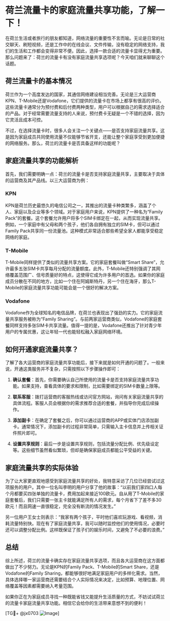 # 荷兰流量卡的家庭流量共享功能，了解一下！

在荷兰生活或者旅行的朋友都知道，网络流量的重要性不言而喻。无论是日常的社交聊天、刷短视频，还是工作中的在线会议、文件传输，没有稳定的网络支持，我们的生活和工作都会变得非常不便。因此，选择一款合适的流量卡显得尤为重要。那么问题来了：荷兰的流量卡有没有家庭流量共享选项呢？今天咱们就来聊聊这个话题。

## 荷兰流量卡的基本情况

荷兰作为一个高度发达的国家，其通信网络建设相当完善。无论是三大运营商KPN、T-Mobile还是Vodafone，它们提供的流量卡在市场上都享有很高的评价。这些流量卡通常分为预付费和后付费两种类型，用户可以根据自己的需求选择适合的产品。对于经常需要流量支持的人来说，预付费卡无疑是一个不错的选择，因为它灵活且成本可控。

不过，在选择流量卡时，很多人会关注一个关键点——是否支持家庭流量共享。这是因为家庭成员共同使用流量不仅能够节省开支，还能让整个家庭享受到更加便捷的网络服务。那么，荷兰的流量卡是否具备这样的功能呢？

## 家庭流量共享的功能解析

首先，我们需要明确一点：荷兰的流量卡是否支持家庭流量共享，主要取决于具体的运营商及其产品线。以三大运营商为例：

### KPN
KPN是荷兰历史最悠久的电信公司之一，其推出的流量卡种类繁多，涵盖了个人、家庭以及企业等多个领域。对于家庭用户来说，KPN提供了一种名为“Family Pack”的套餐。这个套餐允许用户将多个SIM卡绑定在一起，从而实现流量共享。例如，一个家庭中有父母和两个孩子，他们各自拥有独立的SIM卡，但可以通过Family Pack共享同一份流量池。这种模式非常适合那些希望全家人都能享受稳定网络的家庭。

### T-Mobile
T-Mobile同样提供了类似的流量共享方案。它的家庭套餐叫做“Smart Share”，允许最多五张SIM卡共享每月分配的流量额度。此外，T-Mobile还特别强调了其网络覆盖范围广、信号质量好的特点，这使得它成为许多用户的首选。如果你的家庭成员分散在不同的地方，比如一个住在阿姆斯特丹，另一个住在海牙，那么T-Mobile的家庭流量共享功能可能会是一个很好的解决方案。

### Vodafone
Vodafone作为全球知名的电信品牌，在荷兰也表现出了强劲的实力。它的家庭流量共享服务被称为“Family Sharing”。与前两家运营商类似，Vodafone的家庭套餐同样支持多张SIM卡共享流量。值得一提的是，Vodafone还推出了针对青少年用户的专属优惠，这让年轻一代也能轻松融入家庭网络环境。

## 如何开通家庭流量共享？

了解了各大运营商的家庭流量共享功能后，接下来就是如何开通的问题了。一般来说，开通这类服务并不复杂，只需按照以下步骤操作即可：

1. **确认套餐**：首先，你需要确认自己所使用的流量卡是否支持家庭流量共享功能。如果支持，查看具体的要求和限制，比如需要绑定的SIM卡数量上限等。
   
2. **联系客服**：拨打运营商的客服热线或访问官方网站，询问有关家庭流量共享的具体流程。客服人员会根据你的需求推荐合适的套餐，并指导你完成后续操作。

3. **添加副卡**：在确定了套餐之后，你可以通过运营商的APP或实体门店添加副卡。通常情况下，添加副卡的过程非常简单，只需输入主卡信息并上传相关证件照片即可。

4. **设置共享规则**：最后一步是设置共享规则，包括流量分配比例、优先级设定等。这些细节虽然看似繁琐，但却是确保家庭成员都能公平受益的关键。

## 家庭流量共享的实际体验

为了让大家更直观地感受到家庭流量共享的好处，我特意采访了几位已经尝试过这项服务的用户。其中一位名叫李明的用户分享了他的故事：“以前我们家四口人每个月都要买四张单独的流量卡，费用加起来接近100欧元。自从用了T-Mobile的家庭套餐后，我们只需要一张主卡就能满足所有人的需求，每个月省下了差不多30欧元！而且网速一直很稳定，完全没有断流的情况发生。”

另一位用户王女士则表示：“我家有两个孩子，平时他们喜欢玩游戏、看视频，消耗流量特别快。现在有了家庭流量共享，我可以随时监控他们的使用情况，必要时还可以调整分配比例。这样既保证了孩子们的娱乐时间，又避免了不必要的浪费。”

## 总结

综上所述，荷兰的流量卡确实存在家庭流量共享选项，而且各大运营商在这方面都做出了不少努力。无论是KPN的Family Pack、T-Mobile的Smart Share，还是Vodafone的Family Sharing，都能够很好地满足家庭用户的多样化需求。当然，具体选择哪一家运营商还需要结合个人实际情况来决定，比如预算、地理位置、网络覆盖等因素都需要纳入考量范围。

如果你正在为家庭成员寻找一种既能省钱又能提升生活质量的方式，不妨试试荷兰的流量卡家庭流量共享功能。相信它会给你的生活带来意想不到的便利！

[TG💪+ @jx0703 ![Image](https://github.com/user-attachments/assets/dbca1d08-cadb-493c-b0ec-ad6f7a83f270)]